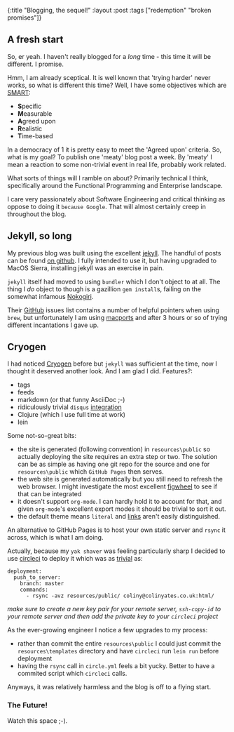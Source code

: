 {:title "Blogging, the sequel!"
 :layout :post
 :tags  ["redemption" "broken promises"]}

## A fresh start

So, er yeah. I haven't really blogged for a _long_ time - this time it will be different. I promise.

Hmm, I am already sceptical. It is well known that 'trying harder' never works, so what is different this time? Well, I have some objectives which are [SMART](https://en.wikipedia.org/wiki/SMART_criteria):

- **S**pecific
- **M**easurable
- **A**greed upon
- **R**ealistic
- **T**ime-based

In a democracy of 1 it is pretty easy to meet the 'Agreed upon' criteria. So, what is my goal? To publish one 'meaty' blog post a week. By 'meaty' I mean a reaction to some non-trivial event in real life, probably work related.

What sorts of things will I ramble on about? Primarily technical I think, specifically around the Functional Programming and Enterprise landscape.

I care very passionately about Software Engineering and critical thinking as oppose to doing it `because Google`. That will almost certainly creep in throughout the blog.

## Jekyll, so long
My previous blog was built using the excellent [jekyll](https://jekyllrb.com). The handful of posts can be found [on github](https://github.com/yatesco/yatesco.github.io). I fully intended to use it, but having upgraded to MacOS Sierra, installing jekyll was an exercise in pain.

`jekyll` itself had moved to using `bundler` which I don't object to at all. The thing I _do_ object to though is a gazillion `gem install`s, failing on the somewhat infamous [Nokogiri](http://www.nokogiri.org/tutorials/installing_nokogiri.html).

Their [GitHub](https://github.com/sparklemotion/nokogiri) issues list contains a number of helpful pointers when using `brew`, but unfortunately I am using [macports](https://www.macports.org) and after 3 hours or so of trying different incantations I gave up.

## Cryogen
I had noticed [Cryogen](http://cryogenweb.org) before but `jekyll` was sufficient at the time, now I thought it deserved another look. And I am glad I did. Features?:

- tags
- feeds
- markdown (or that funny AsciiDoc ;-)
- ridiculously trivial `disqus` [integration](http://cryogenweb.org/docs/configuration.html)
- Clojure (which I use full time at work)
- lein

Some not-so-great bits:
- the site is generated (following convention) in `resources\public` so actually deploying the site requires an extra step or two. The solution can be as simple as having one git repo for the source and one for `resources\public` which `GitHub Pages` then serves.
- the web site is generated automatically but you still need to refresh the web browser. I might investigate the most excellent [figwheel](https://github.com/bhauman/lein-figwheel) to see if that can be integrated
- it doesn't support `org-mode`. I can hardly hold it to account for that, and given `org-mode`'s excellent export modes it should be trivial to sort it out.
- the default theme means `literal` and [links](https://www.google.co.uk/search?q=happy+cat&client=safari&rls=en&tbm=isch&tbo=u&source=univ&sa=X&ved=0ahUKEwj--dfIpKvPAhXqDcAKHY01BaAQsAQIHQ&biw=1324&bih=902) aren't easily distinguished.

An alternative to GitHub Pages is to host your own static server and `rsync` it across, which is what I am doing.

Actually, because my `yak shaver` was feeling particularly sharp I decided to use [circleci](https://circleci.com) to deploy it which was as [trivial](https://github.com/yatesco/blog-cryogen/blob/master/circle.yml) as:

```
deployment:
  push_to_server:
    branch: master
    commands:
      - rsync -avz resources/public/ coliny@colinyates.co.uk:html/
```

_make sure to create a new key pair for your remote server, `ssh-copy-id` to your remote server and then add the private key to your `circleci` project_

As the ever-growing engineer I notice a few upgrades to my process:
- rather than commit the entire `resources\public` I could just commit the `resources\templates` directory and have `circleci` run `lein run` before deployment
- having the `rsync` call in `circle.yml` feels a bit yucky. Better to have a commited script which `circleci` calls.

Anyways, it was relatively harmless and the blog is off to a flying start.

### The Future!
Watch this space ;-).
